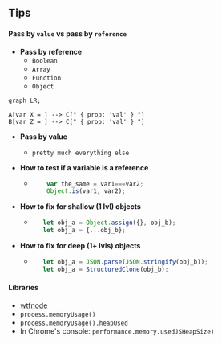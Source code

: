 ## Tips

#### Pass by `value` vs pass by `reference`
- **Pass by reference**
  - `Boolean`
  - `Array`
  - `Function`
  - `Object`

```mermaid
graph LR;

A[var X = ] --> C[" { prop: 'val' } "]
B[var Z = ] --> C[" { prop: 'val' } "]
```


- **Pass by value**
  - `pretty much everything else`


- **How to test if a variable is a reference**
  - ```javascript
        var the_same = var1===var2;
        Object.is(var1, var2);
    ```
- **How to fix for shallow (1 lvl) objects**
  - ```javascript
       let obj_a = Object.assign({}, obj_b);
       let obj_a = {...obj_b};
    ```
- **How to fix for deep (1+ lvls) objects** 
  - ```javascript
       let obj_a = JSON.parse(JSON.stringify(obj_b));
       let obj_a = StructuredClone(obj_b);
    ```
    
#### Libraries
- [wtfnode](https://www.npmjs.com/package/wtfnode)
- `process.memoryUsage()`
- `process.memoryUsage().heapUsed`
- In Chrome's console: `performance.memory.usedJSHeapSize)`
